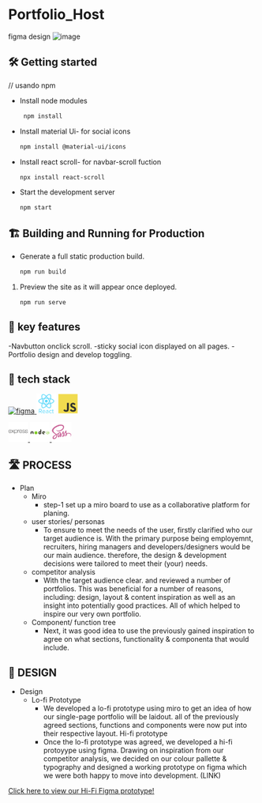 # Portfolio_Host


figma design
![image](https://user-images.githubusercontent.com/90926637/179315920-a64042b6-4664-42fd-bfdf-6d445f91b7d6.png)



## :hammer_and_wrench: Getting started
    
  // usando npm  
  
- Install node modules


  ```sh
   npm install
   ```
   
   
   
- Install material Ui- for social icons


  ```sh
  npm install @material-ui/icons 
   ``` 



- Install react scroll-  for navbar-scroll fuction 

   ```sh
   npx install react-scroll
   ```




- Start the development server

   ```sh
   npm start
   ```

## :building_construction: Building and Running for Production

- Generate a full static production build.

   ```sh
   npm run build
   ```

1. Preview the site as it will appear once deployed.

   ```sh
   npm run serve
   ```

## :dart: key features
  -Navbutton onclick scroll.
  -sticky social icon displayed on all pages.
  -Portfolio design and develop toggling.
    
    
## :test_tube: tech stack

<a href="https://www.figma.com/" target="_blank" rel="noreferrer"> <img src="https://www.vectorlogo.zone/logos/figma/figma-icon.svg" alt="figma" width="40" height="40"/> </a> <a href="https://reactjs.org/" target="_blank" rel="noreferrer"> <img src="https://raw.githubusercontent.com/devicons/devicon/master/icons/react/react-original-wordmark.svg" alt="react" width="40" height="40"/></a> <a href="https://developer.mozilla.org/en-US/docs/Web/JavaScript" target="_blank" rel="noreferrer"> <img src="https://raw.githubusercontent.com/devicons/devicon/master/icons/javascript/javascript-original.svg" alt="javascript" width="40" height="40"/> </a> <p align="left"> <a href="https://expressjs.com" target="_blank" rel="noreferrer"> <img src="https://raw.githubusercontent.com/devicons/devicon/master/icons/express/express-original-wordmark.svg" alt="express" width="40" height="40"/> </a><a href="https://nodejs.org" target="_blank" rel="noreferrer"> <img src="https://raw.githubusercontent.com/devicons/devicon/master/icons/nodejs/nodejs-original-wordmark.svg" alt="nodejs" width="40" height="40"/> </a></a> <a href="https://sass-lang.com" target="_blank" rel="noreferrer"> <img src="https://raw.githubusercontent.com/devicons/devicon/master/icons/sass/sass-original.svg" alt="sass" width="40" height="40"/> </a> </p>


## :motorway: PROCESS 
- Plan
    - Miro
        - step-1 set up a miro board to use as a collaborative platform for planing. 
   - user stories/ personas
        - To ensure to meet the needs of the user, firstly clarified who our target audience is. With the primary purpose being employemnt, recruiters, hiring managers and developers/designers would be our main audience. therefore, the design & development decisions were tailored to meet their (your) needs.
   - competitor analysis
        - With the target audience clear. and reviewed a number of portfolios. This was beneficial for a number of reasons, including: design, layout & content inspiration as well as an insight into potentially good practices. All of which helped to inspire our very own portfolio.
    - Component/ function tree
        - Next, it was good idea to use the previously gained inspiration to agree on what sections, functionality & componenta that would include. 
        
## :art: DESIGN
- Design
    - Lo-fi Prototype
        - We developed a lo-fi prototype using miro to get an idea of how our single-page portfolio will be laidout. all of the previously agreed sections, functions and components were now put into their respective layout.
    Hi-fi prototype
        - Once the lo-fi prototype was agreed, we developed a hi-fi protoyype using figma. Drawing on inspiration from our competitor analysis, we decided on our colour pallette & typography and designed a working prototype on figma which we were both happy to move into development. (LINK)
    
    
    
    
  
​[Click here to view our Hi-Fi Figma prototype!](https://www.figma.com/proto/5QBBMysWUA67nxP3YgARbg/Untitled?node-id=21%3A297&scaling=scale-down&page-id=0%3A1&starting-point-node-id=21%3A297&show-proto-sidebar=1)  
    



